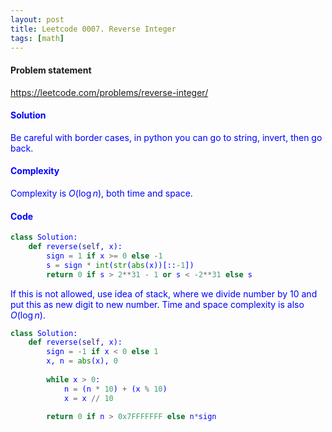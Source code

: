 ```yaml
---
layout: post
title: Leetcode 0007. Reverse Integer
tags: [math]
---
```


#### Problem statement

<a href="https://leetcode.com/problems/reverse-integer/"> <font color = blue>https://leetcode.com/problems/reverse-integer/

#### Solution
Be careful with border cases, in python you can go to string, invert, then go back. 

#### Complexity
Complexity is $O(\log n)$, both time and space.

#### Code
```python
class Solution:
    def reverse(self, x):
        sign = 1 if x >= 0 else -1
        s = sign * int(str(abs(x))[::-1])
        return 0 if s > 2**31 - 1 or s < -2**31 else s
```

If this is not allowed, use idea of stack, where we divide number by 10 and put this as new digit to new number. Time and space complexity is also $O(\log n)$.
```python
class Solution:
    def reverse(self, x):
        sign = -1 if x < 0 else 1
        x, n = abs(x), 0
        
        while x > 0:
            n = (n * 10) + (x % 10)
            x = x // 10
            
        return 0 if n > 0x7FFFFFFF else n*sign
```
